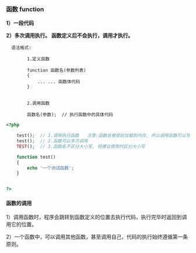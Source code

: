 ### 函数 function

**1）一段代码**

**2）多次调用执行。 函数定义后不会执行，调用才执行。**

```
  语法格式:

        1.定义函数

        function 函数名(参数列表)
        {
            ... ... 函数体代码
        }


        2.调用函数

        函数名(参数);  // 执行函数中的具体代码
```

```php
<?php

    test();  // 1.调用执行函数   注意:函数会被提前加载到内存, 所以调用函数可以写在函数定义之前
    test();  // 2.函数可以多次调用 
    TEST();  // 3.函数名不区分大小写, 但建议使用时区分大小写

    function test()
    {
        echo '一个测试函数';
    }


?>
```

#### 函数的调用

1）调用函数时，程序会跳转到函数定义的位置去执行代码，执行完毕时返回到调用它的位置。

2）一个函数中，可以调用其他函数，甚至调用自己，代码的执行始终遵循第一条原则。

